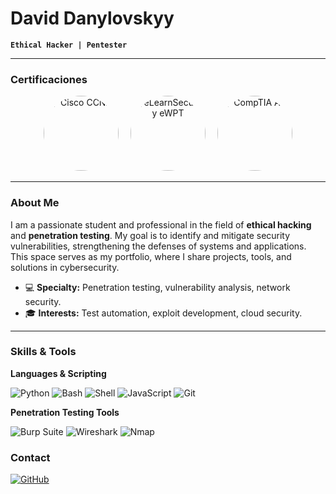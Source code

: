# David Danylovskyy

**`Ethical Hacker | Pentester`**

---

### Certificaciones

<div align="center">
  <img src="https://www.itsvoltapalermo.it/wp-content/uploads/2024/04/cisco.png" alt="Cisco CCNA" width="120" style="margin-right: 15px; border-radius: 50%;"/>
  <img src="https://www.interlogica.it/wp-content/uploads/2022/06/eWTPX_v1.png" alt="eLearnSecurity eWPT" width="120" style="margin-right: 15px; border-radius: 50%;"/>
  <img src="https://miit.edu.mu/wp-content/uploads/2023/08/logoaplus.png" alt="CompTIA A+" width="120" style="border-radius: 50%;"/>
</div>

---

### About Me

I am a passionate student and professional in the field of **ethical hacking** and **penetration testing**. My goal is to identify and mitigate security vulnerabilities, strengthening the defenses of systems and applications. This space serves as my portfolio, where I share projects, tools, and solutions in cybersecurity.

- 💻 **Specialty:** Penetration testing, vulnerability analysis, network security.
- 🎓 **Interests:** Test automation, exploit development, cloud security.

---

### Skills & Tools

**Languages & Scripting**

![Python](https://img.shields.io/badge/Python-3776AB?style=for-the-badge&logo=python&logoColor=white)
![Bash](https://img.shields.io/badge/Bash-4EAA25?style=for-the-badge&logo=gnu-bash&logoColor=white)
![Shell](https://img.shields.io/badge/Shell-121011?style=for-the-badge&logo=gnubash&logoColor=white)
![JavaScript](https://img.shields.io/badge/JavaScript-F7DF1E?style=for-the-badge&logo=javascript&logoColor=black)
![Git](https://img.shields.io/badge/Git-F05032?style=for-the-badge&logo=git&logoColor=white)

**Penetration Testing Tools**

![Burp Suite](https://img.shields.io/badge/Burp_Suite-FF7730?style=for-the-badge&logo=burp-suite&logoColor=white)
![Wireshark](https://img.shields.io/badge/Wireshark-1679A7?style=for-the-badge&logo=wireshark&logoColor=white)
![Nmap](https://img.shields.io/badge/Nmap-CC3333?style=for-the-badge&logo=nmap&logoColor=white)

### Contact

[![GitHub](https://img.shields.io/badge/GitHub-100000?style=for-the-badge&logo=github&logoColor=white)](https://github.com/DavidDskyy)
